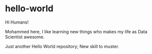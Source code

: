 # hello-world

Hi Humans!

Mohammed here, I like learning new things who makes my life as Data Scientist awesome.

Just another Hello World repository; New skill to muster.
